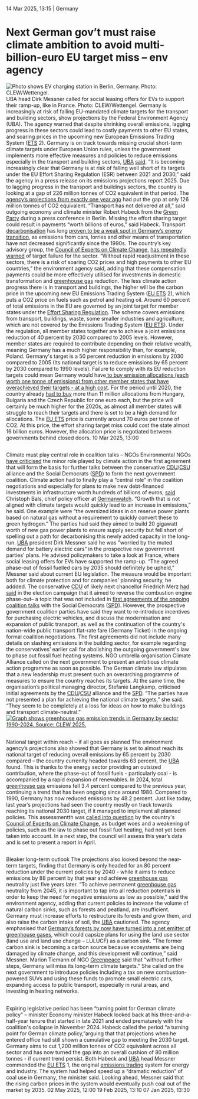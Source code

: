 14 Mar 2025, 13:15
| 
Germany
# Next German gov’t must raise climate ambition to avoid multi-billion-euro EU target miss – env agency
![Photo shows EV charging station in Berlin, Germany. Photo: CLEW/Wettengel. ](https://www.cleanenergywire.org/sites/default/files/styles/gallery_image/public/clew_wettengel_e-car_charging_berlin_enbw.jpg?itok=_ekpdvzM)
UBA head Dirk Messner called for social leasing offers for EVs to support their ramp-up, like in France. Photo: CLEW/Wettengel. 
Germany is increasingly at risk of failing EU-mandated climate targets for the transport and building sectors, show projections by the Federal Environment Agency (UBA). The agency warned that despite shrinking overall emissions, lagging progress in these sectors could lead to costly payments to other EU states, and soaring prices in the upcoming new European Emissions Trading System ([ETS](https://www.cleanenergywire.org/glossary/letter_e#ets) 2).
Germany is on track towards missing crucial short-term climate targets under European Union rules, unless the government implements more effective measures and policies to reduce emissions especially in the transport and building sectors, [UBA](https://www.cleanenergywire.org/experts/uba-federal-environment-agency) [said](https://www.umweltbundesamt.de/presse/pressemitteilungen/klimaziele-bis-2030-erreichbar).
“It is becoming increasingly clear that Germany is at risk of falling well short of its targets under the EU Effort Sharing Regulation (ESR) between 2021 and 2030,” said the agency in a press release on its emissions projections report 2025. Due to lagging progress in the transport and buildings sectors, the country is looking at a gap of 226 million tonnes of CO2 equivalent in that period. The [agency’s projections from exactly one year ago](https://www.cleanenergywire.org/news/germany-track-reaching-national-2030-climate-target-set-fail-eu-goal-env-agency) had put the gap at only 126 million tonnes of CO2 equivalent.
“Transport has not delivered at all,” said outgoing economy and climate minister Robert Habeck from the [Green Party](https://www.cleanenergywire.org/experts/green-party) during a press conference in Berlin. Missing the effort sharing target could result in payments “worth billions of euros,” said Habeck.
Transport [decarbonisation](https://www.cleanenergywire.org/glossary/letter_d#decarbonisation) has long [proven to be a weak spot in Germany’s energy transition](https://www.cleanenergywire.org/news/new-climate-action-package-fails-get-germany-course-2030-targets), as emissions from cars, lorries and other means of transportation have not decreased significantly since the 1990s. The country’s key advisory group, the [Council of Experts on Climate Change](https://www.cleanenergywire.org/experts/council-experts-climate-change-germany), [has repeatedly warned](https://www.cleanenergywire.org/news/debate-about-german-transport-climate-policy-reignited-expert-council-confirms-considerable-gap-targets) of target failure for the sector.
“Without rapid readjustment in these sectors, there is a risk of soaring CO2 prices and high payments to other EU countries,” the environment agency said, adding that these compensation payments could be more effectively utilised for investments in domestic transformation and [greenhouse gas](https://www.cleanenergywire.org/glossary/letter_g#greenhouse_gas) reduction. The less climate action progress there is in transport and buildings, the higher will be the carbon price in the upcoming new EU Emissions Trading System ([EU ETS](https://www.cleanenergywire.org/glossary/letter_e#eu_ets) 2), which puts a CO2 price on fuels such as petrol and heating oil.
Around 60 percent of total emissions in the EU are governed by an joint target for member states under the [Effort Sharing Regulation](https://www.cleanenergywire.org/factsheets/germanys-climate-obligations-under-eu-effort-sharing-scheme). The scheme covers emissions from transport, buildings, waste, some smaller industries and agriculture, which are not covered by the Emissions Trading System ([EU ETS](https://www.cleanenergywire.org/glossary/letter_e#eu_ets)).
Under the regulation, all member states together are to achieve a joint emissions reduction of 40 percent by 2030 compared to 2005 levels. However, member states are required to contribute depending on their relative wealth, meaning Germany has a much higher responsibility than, for example, Poland. Germany's target is a 50 percent reduction in emissions by 2030 compared to 2005 (Its national target is to reduce emissions by 65 percent by 2030 compared to 1990 levels). Failure to comply with its EU reduction targets could mean Germany would have[ to buy emission allocations (each worth one tonne of emissions) from other member states that have overachieved their targets - at a high cost](https://www.cleanenergywire.org/news/germany-could-face-costly-eu-target-miss-govt-overestimates-its-climate-programme-expert-council).
For the period until 2020, the country already [had to buy](https://fragdenstaat.de/anfrage/ankaufvertraege-fuer-emissionsberechtigungen/#nachricht-750043) more than 11 million allocations from Hungary, Bulgaria and the Czech Republic for one euro each, but the price will certainly be much higher for the 2020s, as almost all member states will struggle to reach their targets and there is set to be a high demand for allocations. The [EU ETS](https://www.cleanenergywire.org/glossary/letter_e#eu_ets) price is currently around 70 euros per tonne of CO2. At this price, the effort sharing target miss could cost the state almost 16 billion euros. However, the allocation price is negotiated between governments behind closed doors.
10 Mar 2025, 13:00
## 
Climate must play central role in coalition talks – NGOs
Environmental NGOs [have criticised](https://www.cleanenergywire.org/factsheets/qa-first-climate-and-energy-proposals-germanys-future-coalition-government) the minor role played by climate action in the first agreement that will form the basis for further talks between the conservative [CDU](https://www.cleanenergywire.org/experts/cdu-christian-democratic-union)/[CSU](https://www.cleanenergywire.org/experts/csu-christian-social-union) alliance and the Social Democrats ([SPD](https://www.cleanenergywire.org/experts/spd-social-democratic-party)) to form the next government coalition.
Climate action had to finally play a “central role” in the coalition negotiations and especially for plans to make new debt-financed investments in infrastructure worth hundreds of billions of euros, [said](https://www.germanwatch.org/de/93088) Christoph Bals, chief policy officer at [Germanwatch](https://www.cleanenergywire.org/experts/germanwatch). “Growth that is not aligned with climate targets would quickly lead to an increase in emissions,” he said. One example were “the oversized ideas in on reserve power plants based on natural gas without a requirement to quickly convert these to green hydrogen.” The parties had said they aimed to build 20 gigawatt worth of new gas power plants to ensure supply security but fell short of spelling out a path for decarbonising this newly added capacity in the long-run.
[UBA](https://www.cleanenergywire.org/experts/uba-federal-environment-agency) president Dirk Messner said he was "worried by the muted demand for battery electric cars” in the prospective new government parties' plans. He advised policymakers to take a look at France, where social leasing offers for EVs have supported the ramp-up. “The agreed phase-out of fossil fuelled cars by 2035 should definitely be upheld,” Messner said about current EU legislation. The measure would be important both for climate protection and for companies' planning security, he addded.
The conservative [CDU](https://www.cleanenergywire.org/experts/cdu-christian-democratic-union) of likely next chancellor Friedrich Merz [had said](https://www.cleanenergywire.org/news/german-parties-energy-and-climate-policy-positions-2025-general-election) in the election campaign that it aimed to reverse the combustion engine phase-out– a topic that was not included in [first agreements of the ongoing coalition talks](https://www.cleanenergywire.org/factsheets/qa-first-climate-and-energy-proposals-germanys-future-coalition-government) with the Social Democrats ([SPD](https://www.cleanenergywire.org/experts/spd-social-democratic-party)).
However, the prospective government coalition parties have said they want to re-introduce incentives for purchasing electric vehicles, and discuss the modernisation and expansion of public transport, as well as the continuation of the country's nation-wide public transport flat-rate fare (Germany Ticket) in the ongoing formal coalition negotiations. The first agreements did not include many details on slashing emissions in the building sector, for example regarding the conservatives’ earlier call for abolishing the outgoing government's law to phase out fossil fuel heating systems.
NGO umbrella organisation Climate Alliance called on the next government to present an ambitious climate action programme as soon as possible. The German climate law stipulates that a new leadership must present such an overarching programme of measures to ensure the country reaches its targets. At the same time, the organisation’s political managing director, Stefanie Langkamp, criticised initial agreements by the [CDU](https://www.cleanenergywire.org/experts/cdu-christian-democratic-union)/[CSU](https://www.cleanenergywire.org/experts/csu-christian-social-union) alliance and the [SPD](https://www.cleanenergywire.org/experts/spd-social-democratic-party). “The parties have not presented a plan for achieving the national climate targets,” she said. “They seem to be completely at a loss for ideas on how to make buildings and transport climate-neutral.”
[![Graph shows greenhouse gas emission trends in Germany by sector 1990-2024. Source: CLEW 2025.](https://www.cleanenergywire.org/sites/default/files/styles/paragraph_text_image/public/paragraphs/images/ghg-emissionsgrafik-trend-1990-2024-nach-ksg-einteilung_0.png?itok=Fn4anE2v)](https://www.cleanenergywire.org/sites/default/files/styles/gallery_image/public/paragraphs/images/ghg-emissionsgrafik-trend-1990-2024-nach-ksg-einteilung_0.png?itok=AIf7ZpB6)
## 
National target within reach – if all goes as planned
The environment agency’s projections also showed that Germany is set to almost reach its national target of reducing overall emissions by 65 percent by 2030 compared – the country currenlty headed towards 63 percent, the [UBA](https://www.cleanenergywire.org/experts/uba-federal-environment-agency) found. This is thanks to the energy sector providing an outsized contribution, where the phase-out of fossil fuels - particularly coal - is accompanied by a rapid expansion of renewables.
In 2024, total [greenhouse gas](https://www.cleanenergywire.org/glossary/letter_g#greenhouse_gas) emissions fell 3.4 percent compared to the previous year, continuing a trend that has been ongoing since around 1980. Compared to 1990, Germany has now reduced emissions by 48.2 percent.
Just like today, last year’s projections had seen the country mostly on track towards reaching its national 2030 target, if it managed to implement all planned policies. This assessmentth was [called into question](https://www.cleanenergywire.org/news/debate-about-german-transport-climate-policy-reignited-expert-council-confirms-considerable-gap-targets) by the country's [Council of Experts on Climate Change](https://www.cleanenergywire.org/experts/council-experts-climate-change-germany), as budget woes and a weakening of policies, such as the law to phase out fossil fuel heating, had not yet been taken into account. In a next step, the council will assess this year’s data and is set to present a report in April.
## 
Bleaker long-term outlook
The projections also looked beyond the near-term targets, finding that Germany is only headed for an 80 percent reduction under the current policies by 2040 - while it aims to reduce emissions by 88 percent by that year and achieve [greenhouse gas](https://www.cleanenergywire.org/glossary/letter_g#greenhouse_gas) neutrality just five years later.
“To achieve permanent [greenhouse gas](https://www.cleanenergywire.org/glossary/letter_g#greenhouse_gas) neutrality from 2045, it is important to tap into all reduction potentials in order to keep the need for negative emissions as low as possible,” said the environment agency, adding that current policies to increase the volume of natural carbon sinks, such as forests and peatland, are insufficient. Germany must increase efforts to restructure its forests and grow them, and also raise the carbon intake of soil, the [UBA](https://www.cleanenergywire.org/experts/uba-federal-environment-agency) cautioned.
The agency emphasised that [Germany’s forests by now have turned into a net emitter of greenhouse gases](https://www.cleanenergywire.org/news/germanys-forests-no-longer-carbon-sink-now-net-emitters-report), which could capsize plans for using the land use sector (land use and land use change – LULUCF) as a carbon sink. “The former carbon sink is becoming a carbon source because ecosystems are being damaged by climate change, and this development will continue,” said Messner.
Marion Tiemann of NGO [Greenpeace](https://www.cleanenergywire.org/experts/greenpeace-germany) said that “without further steps, Germany will miss its long-term climate targets.” She called on the next government to introduce policies including a tax on new combustion-powered SUVs and using these funds to promote small electric cars, expanding access to public transport, especially in rural areas, and investing in heating networks.
## 
Expiring legislative period has been “turning point for German climate policy” – minister 
Economy minister Habeck looked back at his three-and-a-half-year tenure that started in late 2021 and ended prematurely with the coalition's collapse in November 2024. Habeck called the period “a turning point for German climate policy,”arguing that that projections when he entered office had still shown a cumulative gap to meeting the 2030 target.
Germany aims to cut 1,200 million tonnes of CO2 equivalent across all sector and has now turned the gap into an overall cushion of 80 million tonnes - if current trend persist. Both Habeck and [UBA](https://www.cleanenergywire.org/experts/uba-federal-environment-agency) head Messner commended the [EU ETS](https://www.cleanenergywire.org/glossary/letter_e#eu_ets) 1, the original [emissions trading](https://www.cleanenergywire.org/glossary/letter_e#emissions_trading) system for energy and industry. The system had helped speed up a “dramatic reduction” of coal use in Germany, the minister said. Looking ahead, Messner said that the rising carbon prices in the system would eventually push coal out of the market by 2035.
02 May 2025, 12:00
19 Feb 2025, 13:10
07 Jan 2025, 13:30